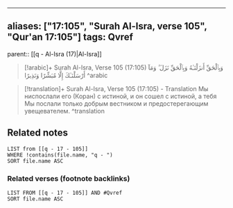 
---
aliases: ["17:105", "Surah Al-Isra, verse 105", "Qur'an 17:105"]
tags: Qvref
---

parent:: [[q - Al-Isra (17)|Al-Isra]]

> [!arabic]+ Surah Al-Isra, Verse 105 (17:105)
> <span class="quran-arabic">وَبِٱلْحَقِّ أَنزَلْنَـٰهُ وَبِٱلْحَقِّ نَزَلَ ۗ وَمَآ أَرْسَلْنَـٰكَ إِلَّا مُبَشِّرًا وَنَذِيرًا</span>
^arabic

> [!translation]+ Surah Al-Isra, Verse 105 (17:105) - Translation
> Мы ниспослали его (Коран) с истиной, и он сошел с истиной, а тебя Мы послали только добрым вестником и предостерегающим увещевателем.
^translation



## Related notes
```dataview
LIST from [[q - 17 - 105]]
WHERE !contains(file.name, "q - ")
SORT file.name ASC
```

### Related verses (footnote backlinks)
```dataview
LIST FROM [[q - 17 - 105]] AND #Qvref
SORT file.name ASC
```

